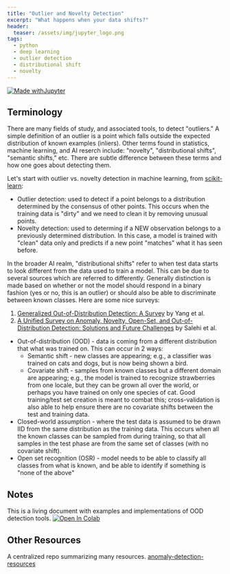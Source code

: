```yaml
---
title: "Outlier and Novelty Detection"
excerpt: "What happens when your data shifts?"
header:
  teaser: /assets/img/jupyter_logo.png
tags:
  - python
  - deep learning
  - outlier detection
  - distributional shift
  - novelty
---
```


<!-- Enter details at https://mybinder.org/, then copy the badge below -->

[![Made withJupyter](https://img.shields.io/badge/Made%20with-Jupyter-orange?style=for-the-badge&logo=Jupyter)](https://jupyter.org/try)

Terminology
---
There are many fields of study, and associated tools, to detect "outliers."  A simple definition of an outlier is a point which falls outside the expected distribution of known examples (inliers).  Other terms found in statistics, machine learning, and AI reserch include: "novelty", "distributional shifts", "semantic shifts," etc.  There are subtle difference between these terms and how one goes about detecting them.

Let's start with outlier vs. novelty detection in machine learning, from [scikit-learn](https://scikit-learn.org/stable/modules/outlier_detection.html):

* Outlier detection: used to detect if a point belongs to a distribution determined by the consensus of other points.  This occurs when the training data is "dirty" and we need to clean it by removing unusual points.
* Novelty detection: used to determing if a NEW observation belongs to a previously determined distribution.  In this case, a model is trained with "clean" data only and predicts if a new point "matches" what it has seen before.

In the broader AI realm, "distributional shifts" refer to when test data starts to look different from the data used to train a model.  This can be due to several sources which are referred to differently.  Generally distinction is made based on whether or not the model should respond in a binary fashion (yes or no, this is an outlier) or should also be able to discriminate between known classes.  Here are some nice surveys:

1. [Generalized Out-of-Distribution Detection: A Survey](https://arxiv.org/abs/2110.11334) by Yang et al.
2. [A Unified Survey on Anomaly, Novelty, Open-Set, and Out-of-Distribution Detection: Solutions and Future Challenges](https://arxiv.org/abs/2110.14051) by Salehi et al.

* Out-of-distribution (OOD) - data is coming from a different distribution that what was trained on.  This can occur in 2 ways:
    * Semantic shift - new classes are appearing; e.g., a classifier was trained on cats and dogs, but is now being shown a bird.
    * Covariate shift - samples from known classes but a different domain are appearing; e.g., the model is trained to recognize strawberries from one locale, but they can be grown all over the world, or perhaps you have trained on only one species of cat.  Good training/test set creation is meant to combat this; cross-validation is also able to help ensure there are no covariate shifts between the test and training data.
* Closed-world assumption - where the test data is assumed to be drawn IID from the same distribution as the training data. This occurs when all the known classes can be sampled from during training, so that all samples in the test phase are from the same set of classes (with no covariate shift).
* Open set recognition (OSR) - model needs to be able to classify all classes from what is known, and be able to identify if something is "none of the above"

Notes
---
This is a living document with examples and implementations of OOD detection tools. [![Open In Colab](https://colab.research.google.com/assets/colab-badge.svg)](https://colab.research.google.com/github/nathan-mahynski/nathan-mahynski.github.io/blob/public/_notes/outliers/ood.ipynb)

Other Resources
---
A centralized repo summarizing many resources. [anomaly-detection-resources](https://github.com/yzhao062/anomaly-detection-resources)
